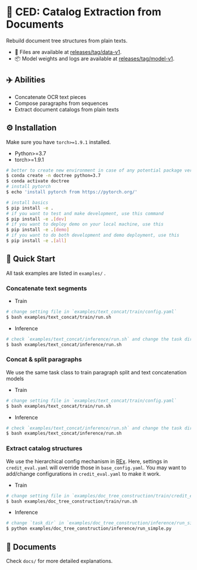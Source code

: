 # 🌳 CED: Catalog Extraction from Documents

Rebuild document tree structures from plain texts.

- 📂 Files are available at [releases/tag/data-v1](https://github.com/Spico197/CatalogExtraction/releases/tag/data-v1).
- 📦 Model weights and logs are available at [releases/tag/model-v1](https://github.com/Spico197/CatalogExtraction/releases/tag/model-v1).

## ✈️ Abilities

- Concatenate OCR text pieces
- Compose paragraphs from sequences
- Extract document catalogs from plain texts

## ⚙️ Installation

Make sure you have `torch>=1.9.1` installed.
- Python>=3.7
- torch>=1.9.1

```bash
# better to create new environment in case of any potential package version mismatch
$ conda create -n doctree python=3.7
$ conda activate doctree
# install pytorch
$ echo 'install pytorch from https://pytorch.org/'

# install basics
$ pip install -e .
# if you want to test and make development, use this command
$ pip install -e .[dev]
# if you want to deploy demo on your local machine, use this
$ pip install -e .[demo]
# if you want to do both development and demo deployment, use this
$ pip install -e .[all]
```

## 🚀 Quick Start

All task examples are listed in `examples/` .

### Concatenate text segments

- Train

```bash
# change setting file in `examples/text_concat/train/config.yaml`
$ bash examples/text_concat/train/run.sh
```

- Inference

```bash
# check `examples/text_concat/inference/run.sh` and change the task directory
$ bash examples/text_concat/inference/run.sh
```

### Concat & split paragraphs

We use the same task class to train paragraph split and text concatenation models

- Train

```bash
# change setting file in `examples/text_concat/train/config.yaml`
$ bash examples/text_concat/train/run.sh
```

- Inference

```bash
# check `examples/text_concat/inference/run.sh` and change the task directory
$ bash examples/text_concat/inference/run.sh
```

### Extract catalog structures

We use the hierarchical config mechanism in [REx](https://github.com/Spico197/REx).
Here, settings in `credit_eval.yaml` will override those in `base_config.yaml`.
You may want to add/change configurations in `credit_eval.yaml` to make it work.

- Train

```bash
# change setting file in `examples/doc_tree_construction/train/credit_eval.yaml`
$ bash examples/doc_tree_construction/train/run.sh
```

- Inference

```bash
# change `task_dir` in `examples/doc_tree_construction/inference/run_simple.py`
$ python examples/doc_tree_construction/inference/run_simple.py
```

## 📃 Documents

Check `docs/` for more detailed explanations.
